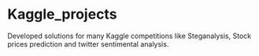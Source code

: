 # Kaggle_projects
 
Developed solutions for many Kaggle competitions like Steganalysis, Stock prices prediction and twitter sentimental analysis.
